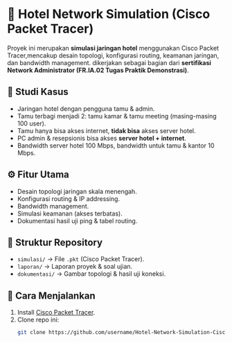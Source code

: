 # 🏨 Hotel Network Simulation (Cisco Packet Tracer)

Proyek ini merupakan **simulasi jaringan hotel** menggunakan Cisco Packet Tracer,mencakup desain topologi, konfigurasi routing, keamanan jaringan, dan bandwidth management. dikerjakan sebagai bagian dari **sertifikasi Network Administrator (FR.IA.02 Tugas Praktik Demonstrasi)**.

## 📌 Studi Kasus
- Jaringan hotel dengan pengguna tamu & admin.
- Tamu terbagi menjadi 2: tamu kamar & tamu meeting (masing-masing 100 user).
- Tamu hanya bisa akses internet, **tidak bisa** akses server hotel.
- PC admin & resepsionis bisa akses **server hotel + internet**.
- Bandwidth server hotel 100 Mbps, bandwidth untuk tamu & kantor 10 Mbps.

## ⚙️ Fitur Utama
- Desain topologi jaringan skala menengah.
- Konfigurasi routing & IP addressing.
- Bandwidth management.
- Simulasi keamanan (akses terbatas).
- Dokumentasi hasil uji ping & tabel routing.

## 📂 Struktur Repository
- `simulasi/` → File `.pkt` (Cisco Packet Tracer).
- `laporan/` → Laporan proyek & soal ujian.
- `dokumentasi/` → Gambar topologi & hasil uji koneksi.

## 🚀 Cara Menjalankan
1. Install [Cisco Packet Tracer](https://www.netacad.com/courses/packet-tracer).
2. Clone repo ini:
   ```bash
   git clone https://github.com/username/Hotel-Network-Simulation-CiscoPacketTracer.git
